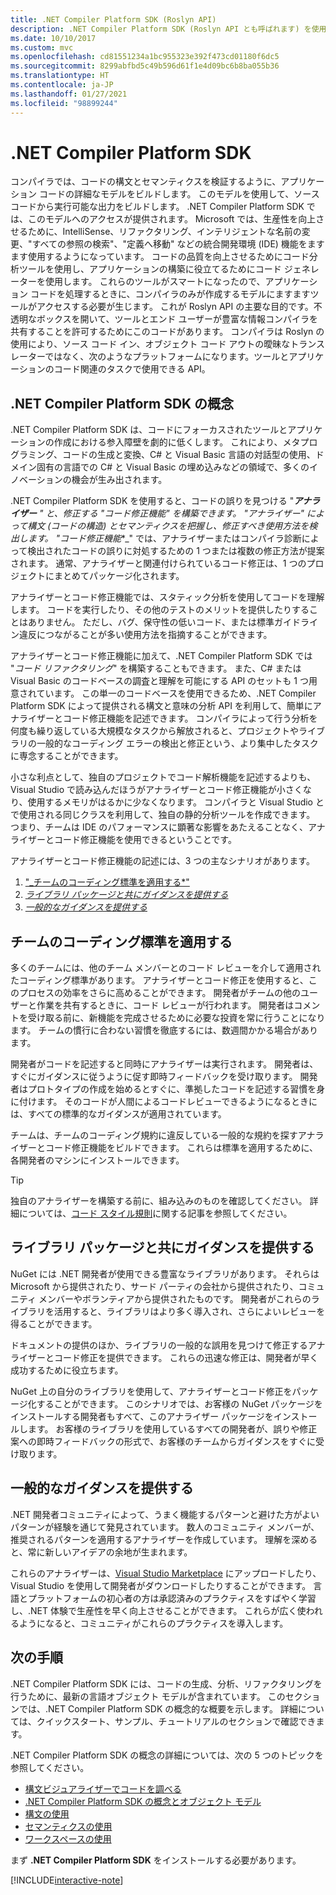 ```yaml
---
title: .NET Compiler Platform SDK (Roslyn API)
description: .NET Compiler Platform SDK (Roslyn API とも呼ばれます) を使用して、.NET コードを理解し、エラーを見つけて、そのエラーを修正する方法について説明します。
ms.date: 10/10/2017
ms.custom: mvc
ms.openlocfilehash: cd81551234a1bc955323e392f473cd01180f6dc5
ms.sourcegitcommit: 8299abfbd5c49b596d61f1e4d09bc6b8ba055b36
ms.translationtype: HT
ms.contentlocale: ja-JP
ms.lasthandoff: 01/27/2021
ms.locfileid: "98899244"
---
```

# <a name="the-net-compiler-platform-sdk"></a>.NET Compiler Platform SDK

コンパイラでは、コードの構文とセマンティクスを検証するように、アプリケーション コードの詳細なモデルをビルドします。 このモデルを使用して、ソース コードから実行可能な出力をビルドします。 .NET Compiler Platform SDK では、このモデルへのアクセスが提供されます。 Microsoft では、生産性を向上させるために、IntelliSense、リファクタリング、インテリジェントな名前の変更、"すべての参照の検索"、"定義へ移動" などの統合開発環境 (IDE) 機能をますます使用するようになっています。 コードの品質を向上させるためにコード分析ツールを使用し、アプリケーションの構築に役立てるためにコード ジェネレーターを使用します。 これらのツールがスマートになったので、アプリケーション コードを処理するときに、コンパイラのみが作成するモデルにますますツールがアクセスする必要が生じます。 これが Roslyn API の主要な目的です。不透明なボックスを開いて、ツールとエンド ユーザーが豊富な情報コンパイラを共有することを許可するためにこのコードがあります。
コンパイラは Roslyn の使用により、ソース コード イン、オブジェクト コード アウトの曖昧なトランスレーターではなく、次のようなプラットフォームになります。ツールとアプリケーションのコード関連のタスクで使用できる API。

## <a name="net-compiler-platform-sdk-concepts"></a>.NET Compiler Platform SDK の概念

.NET Compiler Platform SDK は、コードにフォーカスされたツールとアプリケーションの作成における参入障壁を劇的に低くします。 これにより、メタプログラミング、コードの生成と変換、C# と Visual Basic 言語の対話型の使用、ドメイン固有の言語での C# と Visual Basic の埋め込みなどの領域で、多くのイノベーションの機会が生み出されます。

.NET Compiler Platform SDK を使用すると、コードの誤りを見つける "***アナライザー** _" と、修正する "_*_コード修正機能_*_" を構築できます。 "_*_アナライザー_*_" によって構文 (コードの構造) とセマンティクスを把握し、修正すべき使用方法を検出します。 "_*_コード修正機能_*_" では、アナライザーまたはコンパイラ診断によって検出されたコードの誤りに対処するための 1 つまたは複数の修正方法が提案されます。 通常、アナライザーと関連付けられているコード修正は、1 つのプロジェクトにまとめてパッケージ化されます。

アナライザーとコード修正機能では、スタティック分析を使用してコードを理解します。 コードを実行したり、その他のテストのメリットを提供したりすることはありません。 ただし、バグ、保守性の低いコード、または標準ガイドライン違反につながることが多い使用方法を指摘することができます。

アナライザーとコード修正機能に加えて、.NET Compiler Platform SDK では "_*_コード リファクタリング_*_" を構築することもできます。
また、C# または Visual Basic のコードベースの調査と理解を可能にする API のセットも 1 つ用意されています。 この単一のコードベースを使用できるため、.NET Compiler Platform SDK によって提供される構文と意味の分析 API を利用して、簡単にアナライザーとコード修正機能を記述できます。 コンパイラによって行う分析を何度も繰り返している大規模なタスクから解放されると、プロジェクトやライブラリの一般的なコーディング エラーの検出と修正という、より集中したタスクに専念することができます。

小さな利点として、独自のプロジェクトでコード解析機能を記述するよりも、Visual Studio で読み込んだほうがアナライザーとコード修正機能が小さくなり、使用するメモリがはるかに少なくなります。 コンパイラと Visual Studio とで使用される同じクラスを利用して、独自の静的分析ツールを作成できます。 つまり、チームは IDE のパフォーマンスに顕著な影響をあたえることなく、アナライザーとコード修正機能を使用できるということです。

アナライザーとコード修正機能の記述には、3 つの主なシナリオがあります。

1. ["_チームのコーディング標準を適用する*"](#enforce-team-coding-standards)
1. [*ライブラリ パッケージと共にガイダンスを提供する*](#provide-guidance-with-library-packages)
1. [*一般的なガイダンスを提供する*](#provide-general-guidance)

## <a name="enforce-team-coding-standards"></a>チームのコーディング標準を適用する

多くのチームには、他のチーム メンバーとのコード レビューを介して適用されたコーディング標準があります。 アナライザーとコード修正を使用すると、このプロセスの効率をさらに高めることができます。 開発者がチームの他のユーザーと作業を共有するときに、コード レビューが行われます。 開発者はコメントを受け取る前に、新機能を完成させるために必要な投資を常に行うことになります。 チームの慣行に合わない習慣を徹底するには、数週間かかる場合があります。

開発者がコードを記述すると同時にアナライザーは実行されます。 開発者は、すぐにガイダンスに従うように促す即時フィードバックを受け取ります。 開発者はプロトタイプの作成を始めるとすぐに、準拠したコードを記述する習慣を身に付けます。 そのコードが人間によるコードレビューできるようになるときには、すべての標準的なガイダンスが適用されています。

チームは、チームのコーディング規約に違反している一般的な規約を探すアナライザーとコード修正機能をビルドできます。 これらは標準を適用するために、各開発者のマシンにインストールできます。

> [!TIP]
> 独自のアナライザーを構築する前に、組み込みのものを確認してください。 詳細については、[コード スタイル規則](../../fundamentals/code-analysis/overview.md#code-style-analysis)に関する記事を参照してください。

## <a name="provide-guidance-with-library-packages"></a>ライブラリ パッケージと共にガイダンスを提供する

NuGet には .NET 開発者が使用できる豊富なライブラリがあります。
それらは Microsoft から提供されたり、サード パーティの会社から提供されたり、コミュニティ メンバーやボランティアから提供されたものです。 開発者がこれらのライブラリを活用すると、ライブラリはより多く導入され、さらによいレビューを得ることができます。

ドキュメントの提供のほか、ライブラリの一般的な誤用を見つけて修正するアナライザーとコード修正を提供できます。 これらの迅速な修正は、開発者が早く成功するために役立ちます。

NuGet 上の自分のライブラリを使用して、アナライザーとコード修正をパッケージ化することができます。 このシナリオでは、お客様の NuGet パッケージをインストールする開発者もすべて、このアナライザー パッケージをインストールします。 お客様のライブラリを使用しているすべての開発者が、誤りや修正案への即時フィードバックの形式で、お客様のチームからガイダンスをすぐに受け取ります。

## <a name="provide-general-guidance"></a>一般的なガイダンスを提供する

.NET 開発者コミュニティによって、うまく機能するパターンと避けた方がよいパターンが経験を通じて発見されています。 数人のコミュニティ メンバーが、推奨されるパターンを適用するアナライザーを作成しています。 理解を深めると、常に新しいアイデアの余地が生まれます。

これらのアナライザーは、[Visual Studio Marketplace](https://marketplace.visualstudio.com/vs) にアップロードしたり、Visual Studio を使用して開発者がダウンロードしたりすることができます。 言語とプラットフォームの初心者の方は承認済みのプラクティスをすばやく学習し、.NET 体験で生産性を早く向上させることができます。 これらが広く使われるようになると、コミュニティがこれらのプラクティスを導入します。

## <a name="next-steps"></a>次の手順

.NET Compiler Platform SDK には、コードの生成、分析、リファクタリングを行うために、最新の言語オブジェクト モデルが含まれています。 このセクションでは、.NET Compiler Platform SDK の概念的な概要を示します。 詳細については、クイックスタート、サンプル、チュートリアルのセクションで確認できます。

.NET Compiler Platform SDK の概念の詳細については、次の 5 つのトピックを参照してください。

- [構文ビジュアライザーでコードを調べる](syntax-visualizer.md)
- [.NET Compiler Platform SDK の概念とオブジェクト モデル](compiler-api-model.md)
- [構文の使用](work-with-syntax.md)
- [セマンティクスの使用](work-with-semantics.md)
- [ワークスペースの使用](work-with-workspace.md)

まず **.NET Compiler Platform SDK** をインストールする必要があります。

[!INCLUDE[interactive-note](~/includes/roslyn-installation.md)]

<!--

Turn this on as more of the conceptual content is in place:
- Try the [Quickstarts](quickstart/index.md) to create your first tutorial.
- Experiment with one of the [Tutorials](tutorials/index.md).
- Explore the [Samples](samples/index.md) to see some simple analyzers.
- Read the [Concepts](concepts/index.md) to understand the ideas behind analyzers and code fixes.

-->
